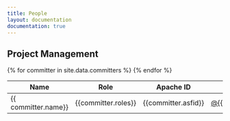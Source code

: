 ```yaml
---
title: People
layout: documentation
documentation: true
---
```




## Project Management


<table class="table table-striped table-bordered table-responsive">
  <thead>
    <th class="">Name</th>
    <th class="">Role</th>
    <th class="">Apache ID</th>
    <th class="">Github</th>
    <th class="">Organization</th>
  </thead>
{% for committer in site.data.committers %}
  <tr>
    <td class="">{{ committer.name}}</td>
    <td class="">{{committer.roles}}</td>
    <td class="">{{committer.asfid}}</td>
    <td class=""><a href="https://github.com/{{committer.github}}">@{{committer.github}}</td>
    <td class="">{{committer.organization}}</td>
  </tr>
{% endfor %}
</table>

